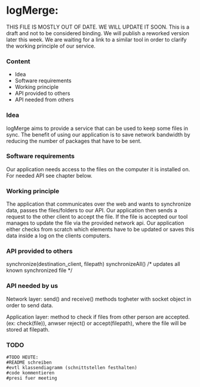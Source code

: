 # logMerge: 

THIS FILE IS MOSTLY OUT OF DATE. WE WILL UPDATE IT SOON.
This is a draft and not to be considered binding.
We will publish a reworked version later this week.
We are waiting for a link to a similar tool in order to clarify the working principle of our service.

### Content

* Idea
* Software requirements
* Working principle
* API provided to others
* API needed from others

### Idea

logMerge aims to provide a service that can be used to keep some files in sync.
The benefit of using our application is to save network bandwidth by reducing the number of packages that have to be sent.

### Software requirements

Our application needs access to the files on the computer it is installed on.
For needed API see chapter below.

### Working principle

The application that communicates over the web and wants to synchronize data, passes the files/folders to our API.
Our application then sends a request to the other client to accept the file. If the file is accepted our tool manages to update the file via the provided network api.
Our application either checks from scratch which elements have to be updated or saves this data inside a log on the clients computers.

### API provided to others

synchronize(destination_client, filepath)
synchronizeAll() /* updates all known synchronized file */

### API needed by us

Network layer: send() and receive() methods togheter with socket object in order to send data.

Application layer: method to check if files from other person are accepted. (ex: check(file)), anwser reject() or accept(filepath), where the file will be stored at filepath.

### TODO
    #TODO HEUTE:
    #README schreiben
    #evtl klassendiagramm (schnittstellen festhalten)
    #code kommentieren
    #presi fuer meeting
